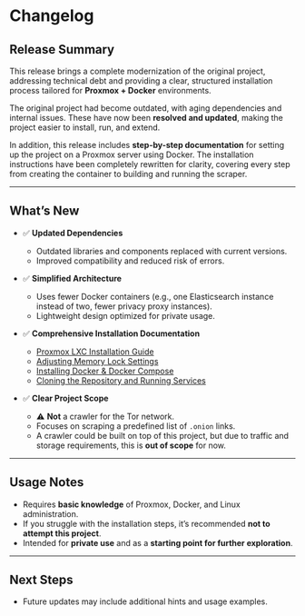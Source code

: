 # Changelog

## Release Summary

This release brings a complete modernization of the original project, addressing technical debt and providing a clear, structured installation process tailored for **Proxmox + Docker** environments.

The original project had become outdated, with aging dependencies and internal issues. These have now been **resolved and updated**, making the project easier to install, run, and extend.

In addition, this release includes **step-by-step documentation** for setting up the project on a Proxmox server using Docker. The installation instructions have been completely rewritten for clarity, covering every step from creating the container to building and running the scraper.

---

## What’s New

- ✅ **Updated Dependencies**  
  - Outdated libraries and components replaced with current versions.  
  - Improved compatibility and reduced risk of errors.  

- ✅ **Simplified Architecture**  
  - Uses fewer Docker containers (e.g., one Elasticsearch instance instead of two, fewer privacy proxy instances).  
  - Lightweight design optimized for private usage.  

- ✅ **Comprehensive Installation Documentation**  
  - [Proxmox LXC Installation Guide](./INSTALL-CONTAINER.md)  
  - [Adjusting Memory Lock Settings](./INSTALL-ADJUST-MEMLOCK.md)  
  - [Installing Docker & Docker Compose](./INSTALL-DOCKER.md)  
  - [Cloning the Repository and Running Services](./GET-REPOSITORY.md)  

- ✅ **Clear Project Scope**  
  - ⚠️ **Not** a crawler for the Tor network.  
  - Focuses on scraping a predefined list of `.onion` links.  
  - A crawler could be built on top of this project, but due to traffic and storage requirements, this is **out of scope** for now.  

---

## Usage Notes

- Requires **basic knowledge** of Proxmox, Docker, and Linux administration.  
- If you struggle with the installation steps, it’s recommended **not to attempt this project**.  
- Intended for **private use** and as a **starting point for further exploration**.  

---

## Next Steps

- Future updates may include additional hints and usage examples.  
